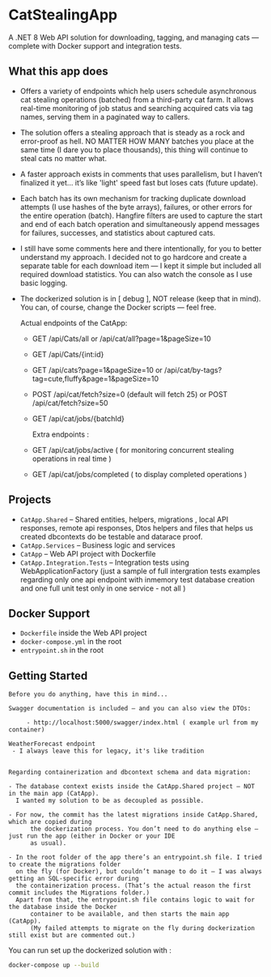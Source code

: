 #  CatStealingApp

A .NET 8 Web API solution for downloading, tagging, and managing cats — complete with Docker support and integration tests.

## What this app does

- Offers a variety of endpoints which help users schedule asynchronous cat stealing operations (batched)
  from a third-party cat farm. It allows real-time monitoring of job status and searching acquired cats
  via tag names, serving them in a paginated way to callers.
  
- The solution offers a stealing approach that is steady as a rock and error-proof as hell. NO MATTER HOW MANY
  batches you place at the same time (I dare you to place thousands), this thing will continue to steal cats
  no matter what.

- A faster approach exists in comments that uses parallelism, but I haven’t finalized it yet… it’s like 'light' speed fast
  but loses cats (future update).

- Each batch has its own mechanism for tracking duplicate download attempts (I use hashes of the byte arrays), failures,
  or other errors for the entire operation (batch). Hangfire filters are used to capture the start and end of each batch operation
  and simultaneously append messages for failures, successes, and statistics about captured cats.


- I still have some comments here and there intentionally, for you to better understand my approach.
  I decided not to go hardcore and create a separate table for each download item — I kept it simple but
  included all required download statistics.
  You can also watch the console as I use basic logging.

- The dockerized solution is in [ debug ], NOT release (keep that in mind).
  You can, of course, change the Docker scripts — feel free.

  Actual endpoints of the CatApp:

	- GET /api/Cats/all  or /api/cat/all?page=1&pageSize=10

	- GET /api/Cats/{int:id}

	- GET /api/cats?page=1&pageSize=10 or /api/cat/by-tags?tag=cute,fluffy&page=1&pageSize=10 

	- POST /api/cat/fetch?size=0  (default will fetch 25)  or POST /api/cat/fetch?size=50
  
 	- GET /api/cat/jobs/{batchId}


        Extra endpoints :

	-  GET /api/cat/jobs/active    ( for monitoring concurrent stealing operations in real time )
	-  GET /api/cat/jobs/completed ( to display completed operations )




## Projects

- `CatApp.Shared` – Shared entities, helpers, migrations , local API responses, remote api responses, Dtos
   helpers and files that helps us created dbcontexts do be testable and datarace proof.
- `CatApp.Services` – Business logic and services
- `CatApp` – Web API project with Dockerfile
- `CatApp.Integration.Tests` – Integration tests using WebApplicationFactory 
   (just a sample of full intergration tests examples regarding only one api endpoint with inmemory test database creation
    and one full unit test only in one service  - not all )

## Docker Support

- `Dockerfile` inside the Web API project
- `docker-compose.yml` in the root
- `entrypoint.sh` in the root


## Getting Started

	Before you do anything, have this in mind...

	Swagger documentation is included — and you can also view the DTOs:

         - http://localhost:5000/swagger/index.html ( example url from my container)

	WeatherForecast endpoint 
	 - I always leave this for legacy, it's like tradition


	Regarding containerization and dbcontext schema and data migration:

	- The database context exists inside the CatApp.Shared project — NOT in the main app (CatApp).
	  I wanted my solution to be as decoupled as possible.

	- For now, the commit has the latest migrations inside CatApp.Shared, which are copied during
          the dockerization process. You don’t need to do anything else — just run the app (either in Docker or your IDE
          as usual).

	- In the root folder of the app there’s an entrypoint.sh file. I tried to create the migrations folder
	  on the fly (for Docker), but couldn’t manage to do it — I was always getting an SQL-specific error during
	  the containerization process. (That’s the actual reason the first commit includes the Migrations folder.)
	  Apart from that, the entrypoint.sh file contains logic to wait for the database inside the Docker
          container to be available, and then starts the main app (CatApp).
          (My failed attempts to migrate on the fly during dockerization still exist but are commented out.)
	
	


You can run set up the dockerized solution with :
```bash
docker-compose up --build